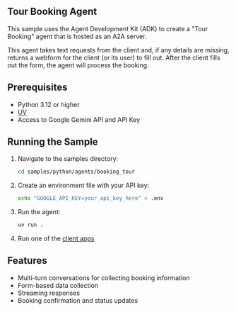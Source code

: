 ## Tour Booking Agent

This sample uses the Agent Development Kit (ADK) to create a "Tour Booking" agent that is hosted as an A2A server.

This agent takes text requests from the client and, if any details are missing, returns a webform for the client (or its user) to fill out. After the client fills out the form, the agent will process the booking.

## Prerequisites

- Python 3.12 or higher
- [UV](https://docs.astral.sh/uv/)
- Access to Google Gemini API and API Key

## Running the Sample

1. Navigate to the samples directory:
    ```bash
    cd samples/python/agents/booking_tour
    ```
2. Create an environment file with your API key:
    ```bash
    echo "GOOGLE_API_KEY=your_api_key_here" > .env
    ```
3. Run the agent:
    ```bash
    uv run .
    ```
4. Run one of the [client apps](/samples/python/hosts/README.md)

## Features

- Multi-turn conversations for collecting booking information
- Form-based data collection
- Streaming responses
- Booking confirmation and status updates